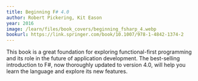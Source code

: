 ```yaml
---
title: Beginning F# 4.0
author: Robert Pickering, Kit Eason
year: 2016
image: /learn/files/book_covers/beginning_fsharp_4.webp
bookurl: https://link.springer.com/book/10.1007/978-1-4842-1374-2
---
```

This book is a great foundation for exploring functional-first programming and
its role in the future of application development. The best-selling introduction to F#,
now thoroughly updated to version 4.0, will help you learn the language and explore
its new features.